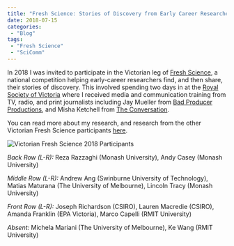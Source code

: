 ```yaml
---
title: "Fresh Science: Stories of Discovery from Early Career Researchers"
date: 2018-07-15
categories:
 - "Blog"
tags:
 - "Fresh Science"
 - "SciComm" 
---
```


<!--more-->

In 2018 I was invited to participate in the Victorian leg of [Fresh Science](http://freshscience.org.au/), a national competition helping early-career researchers find, and then share, their stories of discovery. This involved spending two days in at the [Royal Society of Victoria](https://rsv.org.au/) where I received media and communication training from TV, radio, and print journalists including Jay Mueller from [Bad Producer Productions](https://badproducerproductions.com/), and Misha Ketchell from [The Conversation](http://theconversation.com/au).

You can read more about my research, and research from the other Victorian Fresh Science participants [here](http://freshscience.org.au/category/state/vic).

![Victorian Fresh Science 2018 Participants](/img/content/posts/freshscience-2018/freshsciencegroup.jpg)

*Back Row (L-R):* Reza Razzaghi (Monash University), Andy Casey (Monash University)

*Middle Row (L-R):* Andrew Ang (Swinburne University of Technology), Matias Maturana (The University of Melbourne), Lincoln Tracy (Monash University)

*Front Row (L-R):* Joseph Richardson (CSIRO), Lauren Macredie (CSIRO), Amanda Franklin (EPA Victoria), Marco Capelli (RMIT University)

*Absent:* Michela Mariani (The University of Melbourne), Ke Wang (RMIT University)